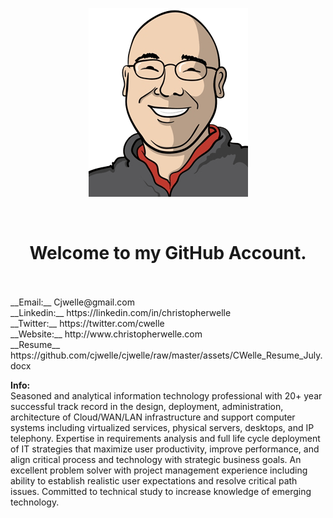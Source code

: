 <p align='center'><img src='https://github.com/cjwelle/cjwelle/raw/master/assets/logo-cw.png'></p></br>

<h1 align='center'>Welcome to my GitHub Account. </h1></br>
</br>
__Email:__ Cjwelle@gmail.com</br>
__Linkedin:__ https://linkedin.com/in/christopherwelle</br>
__Twitter:__ https://twitter.com/cwelle</br>
__Website:__ http://www.christopherwelle.com</br>
__Resume__ https://github.com/cjwelle/cjwelle/raw/master/assets/CWelle_Resume_July.docx</br>

__Info:__</br>
Seasoned and analytical information technology professional with 20+ year successful track record in the design, deployment, administration, architecture of Cloud/WAN/LAN infrastructure and support computer systems including virtualized services, physical servers, desktops, and IP telephony. Expertise in requirements analysis and full life cycle deployment of IT strategies that maximize user productivity, improve performance, and align critical process and technology with strategic business goals. An excellent problem solver with project management experience including ability to establish realistic user expectations and resolve critical path issues. Committed to technical study to increase knowledge of emerging technology.
